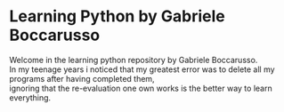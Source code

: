 # Learning Python by Gabriele Boccarusso

Welcome in the learning python repository by Gabriele Boccarusso.
<br>
In my teenage years i noticed that my greatest error was to delete all my programs after having completed them,
<br>
ignoring that the re-evaluation one own works is the better way to learn everything.

